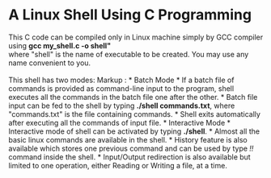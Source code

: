 # A Linux Shell Using C Programming #
This C code can be compiled only in Linux machine simply by GCC compiler using **gcc my_shell.c -o shell"**\
where "shell" is the name of executable to be created. You may use any name convenient to you.\
\
This shell has two modes:
Markup : * Batch Mode
              * If a batch file of commands is provided as command-line input to the program, shell executes all the commands in the batch file one after the other.
              * Batch file input can be fed to the shell by typing **./shell commands.txt**, where "commands.txt" is the file containing commands.
              * Shell exits automatically after executing all the commands of input file.
         * Interactive Mode
              * Interactive mode of shell can be activated by typing **./shell**.
              * Almost all the basic linux commands are available in the shell.
              * History feature is also available which stores one previous command and can be used by type *!!* command inside the shell.
              * Input/Output redirection is also available but limited to one operation, either Reading or Writing a file, at a time.
